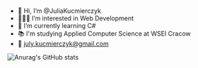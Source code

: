 - 👋 Hi, I’m @JuliaKucmierczyk
- 👩🏻‍💻 I’m interested in Web Development
- 🌱 I’m currently learning C#
- 📚 I'm studying Applied Computer Science at WSEI Cracow
- 📧 july.kucmierczyk@gmail.com

![Anurag's GitHub stats](https://github-readme-stats.vercel.app/api?username=JuliaKucmierczyk&show_icons=true&theme=radical)
